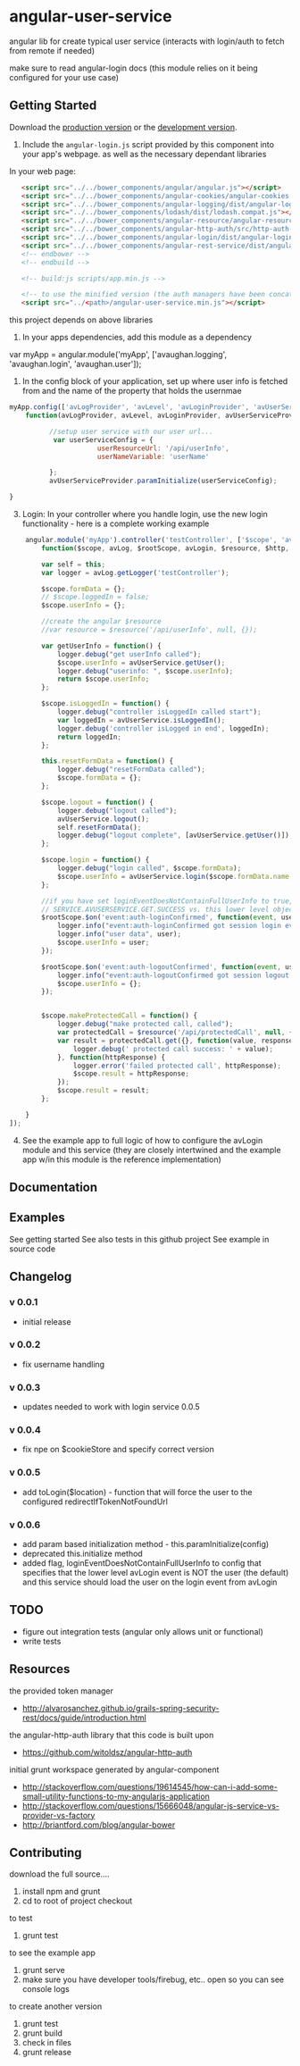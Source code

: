 # angular-user-service

angular lib for create typical user service (interacts with login/auth to fetch from remote if needed)

make sure to read angular-login docs (this module relies on it being configured for your use case)

## Getting Started

Download the [production version][min] or the [development version][max].

[min]: https://raw.github.com/aronvaughan/angular-login/master/dist/angular-user-service.min.js
[max]: https://raw.github.com/aronvaughan/angular-login/master/dist/angular-user-service.js

1. Include the `angular-login.js` script provided by this component into your app's webpage.  as well as the necessary dependant libraries

In your web page:

```html
   <script src="../../bower_components/angular/angular.js"></script>
   <script src="../../bower_components/angular-cookies/angular-cookies.js"></script>
   <script src="../../bower_components/angular-logging/dist/angular-logging.min.js"></script>
   <script src="../../bower_components/lodash/dist/lodash.compat.js"></script>
   <script src="../../bower_components/angular-resource/angular-resource.js"></script>
   <script src="../../bower_components/angular-http-auth/src/http-auth-interceptor.js"></script>
   <script src="../../bower_components/angular-login/dist/angular-login.min.js"></script>
   <script src="../../bower_components/angular-rest-service/dist/angular-rest-service.min.js"></script>
   <!-- endbower -->
   <!-- endbuild -->

   <!-- build:js scripts/app.min.js -->

   <!-- to use the minified version (the auth managers have been concatenated with the main file -->
   <script src="../<path>/angular-user-service.min.js"></script>
```
this project depends on above libraries

1.  In your apps dependencies, add this module as a dependency

var myApp = angular.module('myApp', ['avaughan.logging', 'avaughan.login', 'avaughan.user']);

1. In the config block of your application, set up where user info is fetched from and the name of the property
that holds the usernmae

```js
myApp.config(['avLogProvider', 'avLevel', 'avLoginProvider', 'avUserServiceProvider',
    function(avLogProvider, avLevel, avLoginProvider, avUserServiceProvider) {

          //setup user service with our user url...
           var userServiceConfig = {
                      userResourceUrl: '/api/userInfo',
                      userNameVariable: 'userName'

          };
          avUserServiceProvider.paramInitialize(userServiceConfig);    //initialize is now deprecated in favor of an object based initialize

}
```

3. Login: In your controller where you handle login, use the new login functionality - here is a complete working example

```js
    angular.module('myApp').controller('testController', ['$scope', 'avLog', '$rootScope', 'avLogin', '$resource', '$http', '$cookieStore', 'avUserService',
        function($scope, avLog, $rootScope, avLogin, $resource, $http, $cookieStore, avUserService) {

        var self = this;
        var logger = avLog.getLogger('testController');

        $scope.formData = {};
        // $scope.loggedIn = false;
        $scope.userInfo = {};

        //create the angular $resource
        //var resource = $resource('/api/userInfo', null, {});

        var getUserInfo = function() {
            logger.debug("get userInfo called");
            $scope.userInfo = avUserService.getUser();
            logger.debug("userinfo: ", $scope.userInfo);
            return $scope.userInfo;
        };

        $scope.isLoggedIn = function() {
            logger.debug("controller isLoggedIn called start");
            var loggedIn = avUserService.isLoggedIn();
            logger.debug('controller isLogged in end', loggedIn);
            return loggedIn;
        };

        this.resetFormData = function() {
            logger.debug("resetFormData called");
            $scope.formData = {};
        };

        $scope.logout = function() {
            logger.debug("logout called");
            avUserService.logout();
            self.resetFormData();
            logger.debug("logout complete", [avUserService.getUser()]);
        };

        $scope.login = function() {
            logger.debug("login called", $scope.formData);
            $scope.userInfo = avUserService.login($scope.formData.name, $scope.formData.password);
        };

        //if you have set loginEventDoesNotContainFullUserInfo to true, then you should instead bind to
        // SERVICE.AVUSERSERVICE.GET.SUCCESS vs. this lower level object
        $rootScope.$on('event:auth-loginConfirmed', function(event, user) {
            logger.info("event:auth-loginConfirmed got session login event ", event);
            logger.info("user data", user);
            $scope.userInfo = user;
        });

        $rootScope.$on('event:auth-logoutConfirmed', function(event, user) {
            logger.info("event:auth-logoutConfirmed got session logout event ", event);
            $scope.userInfo = {};
        });


        $scope.makeProtectedCall = function() {
            logger.debug("make protected call, called");
            var protectedCall = $resource('/api/protectedCall', null, {});
            var result = protectedCall.get({}, function(value, responseHeaders) {
                logger.debug(' protected call success: ' + value);
            }, function(httpResponse) {
                logger.error('failed protected call', httpResponse);
                $scope.result = httpResponse;
            });
            $scope.result = result;
        };

    }
]);
```
4. See the example app to full logic of how to configure the avLogin module and this service (they are closely intertwined
and the example app w/in this module is the reference implementation)

## Documentation

## Examples
See getting started
See also tests in this github project
See example in source code

## Changelog

### v 0.0.1

* initial release

### v 0.0.2

* fix username handling

### v 0.0.3

* updates needed to work with login service 0.0.5

### v 0.0.4

* fix npe on $cookieStore and specify correct version

### v 0.0.5

* add toLogin($location) - function that will force the user to the configured redirectIfTokenNotFoundUrl

### v 0.0.6

* add param based initialization method - this.paramInitialize(config)
* deprecated this.initialize method
* added flag, loginEventDoesNotContainFullUserInfo to config that specifies that the lower level avLogin event is NOT the user (the default) and this service should load the user on the login event from avLogin

## TODO

* figure out integration tests (angular only allows unit or functional)
* write tests

## Resources

the provided token manager

* http://alvarosanchez.github.io/grails-spring-security-rest/docs/guide/introduction.html

the angular-http-auth library that this code is built upon

* https://github.com/witoldsz/angular-http-auth

initial grunt workspace generated by angular-component

* http://stackoverflow.com/questions/19614545/how-can-i-add-some-small-utility-functions-to-my-angularjs-application
* http://stackoverflow.com/questions/15666048/angular-js-service-vs-provider-vs-factory
* http://briantford.com/blog/angular-bower

## Contributing

download the full source....

1. install npm and grunt
2. cd to root of project checkout

to test

1. grunt test

to see the example app

1. grunt serve
2. make sure you have developer tools/firebug, etc.. open so you can see console logs

to create another version

1. grunt test
2. grunt build
3. check in files
3. grunt release

